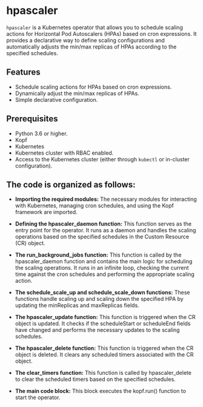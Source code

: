 # hpascaler

`hpascaler` is a Kubernetes operator that allows you to schedule scaling actions for Horizontal Pod Autoscalers (HPAs) based on cron expressions. It provides a declarative way to define scaling configurations and automatically adjusts the min/max replicas of HPAs according to the specified schedules.

## Features

- Schedule scaling actions for HPAs based on cron expressions.
- Dynamically adjust the min/max replicas of HPAs.
- Simple declarative configuration.

## Prerequisites

- Python 3.6 or higher.
- Kopf
- Kubernetes 
- Kubernetes cluster with RBAC enabled.
- Access to the Kubernetes cluster (either through `kubectl` or in-cluster configuration).

## The code is organized as follows:

- **Importing the required modules:** The necessary modules for interacting with Kubernetes, managing cron schedules, and using the Kopf framework are imported.

- **Defining the hpascaler_daemon function:** This function serves as the entry point for the operator. It runs as a daemon and handles the scaling operations based on the specified schedules in the 
  Custom Resource (CR) object.

- **The run_background_jobs function:** This function is called by the hpascaler_daemon function and contains the main logic for scheduling the scaling operations. It runs in an infinite loop, checking 
  the current time against the cron schedules and performing the appropriate scaling action.

- **The schedule_scale_up and schedule_scale_down functions:** These functions handle scaling up and scaling down the specified HPA by updating the minReplicas and maxReplicas fields.

- **The hpascaler_update function:** This function is triggered when the CR object is updated. It checks if the scheduleStart or scheduleEnd fields have changed and performs the necessary updates to the 
  scaling schedules.

- **The hpascaler_delete function:** This function is triggered when the CR object is deleted. It clears any scheduled timers associated with the CR object.

- **The clear_timers function:** This function is called by hpascaler_delete to clear the scheduled timers based on the specified schedules.

- **The main code block:** This block executes the kopf.run() function to start the operator.

